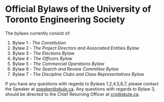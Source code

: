 # Official Bylaws of the University of Toronto Engineering Society

The bylaws currently consist of:
1. Bylaw 1 - *The Constitution*
2. Bylaw 2 - *The Project Directors and Associated Entities Bylaw*
3. Bylaw 3 - *The Elections Bylaw*
4. Bylaw 4 - *The Officers Bylaw*
5. Bylaw 5 - *The Commercial Operations Bylaw*
6. Bylaw 6 - *The Search and Review Committee Bylaw*
7. Bylaw 7 - *The Discipline Clubs and Class Representatives Bylaw*

If you have any questions with regards to Bylaws 1,2,4,5,6,7, please contact the Speaker at speaker@skule.ca. Any questions with regards to Bylaw 3, should be directed to the Chief Returning Officer at cro@skule.ca.